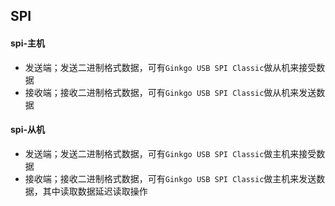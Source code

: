 ## SPI


#### spi-主机
- 发送端；发送二进制格式数据，可有`Ginkgo USB SPI Classic`做从机来接受数据
- 接收端；接收二进制格式数据，可有`Ginkgo USB SPI Classic`做从机来发送数据

#### spi-从机
- 发送端；发送二进制格式数据，可有`Ginkgo USB SPI Classic`做主机来接受数据
- 接收端；接收二进制格式数据，可有`Ginkgo USB SPI Classic`做主机来发送数据，其中读取数据延迟读取操作
